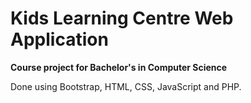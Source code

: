 # Kids Learning Centre Web Application

**Course project for Bachelor's in Computer Science**

Done using Bootstrap, HTML, CSS, JavaScript and PHP.
